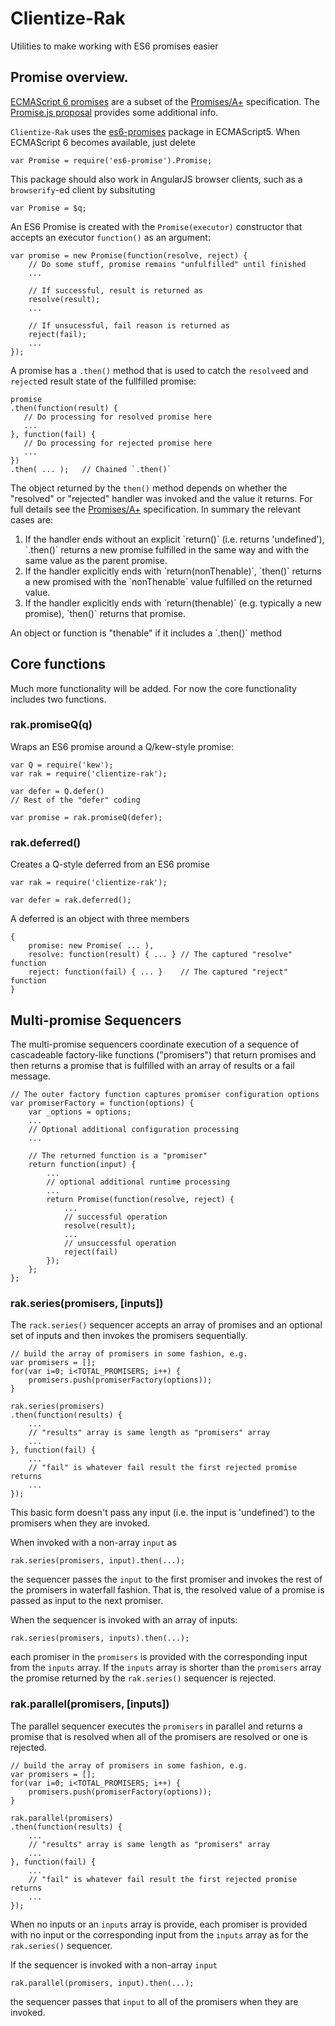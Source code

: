# Clientize-Rak
Utilities to make working with ES6 promises easier

## Promise overview.
[ECMAScript 6 promises](http://people.mozilla.org/~jorendorff/es6-draft.html#sec-promise-objects) are a subset of the [Promises/A+](https://promisesaplus.com/) specification. The [Promise.js proposal](https://www.promisejs.org) provides some additional info.

`Clientize-Rak` uses the [es6-promises](https://www.npmjs.com/package/es6-promise) package in ECMAScript5.  When ECMAScript 6 becomes available, just delete
```
var Promise = require('es6-promise').Promise;
```

This package should also work in AngularJS browser clients, such as a `browserify`-ed client by subsituting
```
var Promise = $q;
```

An ES6 Promise is created with the `Promise(executor)` constructor that accepts an executor `function()` as an argument:
```
var promise = new Promise(function(resolve, reject) {
    // Do some stuff, promise remains "unfulfilled" until finished
    ...

    // If successful, result is returned as 
    resolve(result);
    ...

    // If unsucessful, fail reason is returned as
    reject(fail);
    ...
});
```

A promise has a `.then()` method that is used to catch the `resolve`ed and `reject`ed result state of the fullfilled promise:
```
promise
.then(function(result) {
   // Do processing for resolved promise here
   ...
}, function(fail) {
   // Do processing for rejected promise here
   ...
})
.then( ... );   // Chained `.then()`
```
The object returned by the `then()` method depends on whether the "resolved" or "rejected" handler was invoked and the value it returns. For full details see the [Promises/A+](https://promisesaplus.com/) specification.  In summary the relevant cases are:
<ol>
<li>If the handler ends without an explicit `return()` (i.e. returns 'undefined'), `.then()` returns a new promise fulfilled in the same way and with the same value as the parent promise.</li>
<li>If the handler explicitly ends with `return(nonThenable)`, `then()` returns a new promised with the `nonThenable` value fulfilled on the returned value.</li>
<li> If the handler explicitly ends with `return(thenable)` (e.g. typically a new promise), `then()` returns that promise.</li>
</ol>
An object or function is "thenable" if it includes a `.then()` method

## Core functions
Much more functionality will be added. For now the core functionality includes two functions.
### rak.promiseQ(q)
Wraps an ES6 promise around a Q/kew-style promise:
```
var Q = require('kew');
var rak = require('clientize-rak');

var defer = Q.defer()
// Rest of the "defer" coding

var promise = rak.promiseQ(defer);
```

### rak.deferred()
Creates a Q-style deferred from an ES6 promise
```
var rak = require('clientize-rak');

var defer = rak.deferred();
```
A deferred is an object with three members
```
{
    promise: new Promise( ... ),
    resolve: function(result) { ... } // The captured "resolve" function
    reject: function(fail) { ... }    // The captured "reject" function
}
```

## Multi-promise Sequencers
The multi-promise sequencers coordinate execution of a sequence of cascadeable factory-like functions ("promisers") that return promises and then returns a promise that is fulfilled with an array of results or a fail message.
```
// The outer factory function captures promiser configuration options
var promiserFactory = function(options) {
	var _options = options;
	...
	// Optional additional configuration processing
	...

    // The returned function is a "promiser"
	return function(input) {
		...
		// optional additional runtime processing
		...
		return Promise(function(resolve, reject) {
		    ...
		    // successful operation
		    resolve(result);
		    ...
		    // unsuccessful operation
		    reject(fail)
		});
	};
};
```

### rak.series(promisers, [inputs])
The `rack.series()` sequencer accepts an array of promises and an optional set of inputs and then invokes the promisers sequentially.
```
// build the array of promisers in some fashion, e.g.
var promisers = [];
for(var i=0; i<TOTAL_PROMISERS; i++) {
    promisers.push(promiserFactory(options));
}

rak.series(promisers)
.then(function(results) {
    ...
    // "results" array is same length as "promisers" array
    ...
}, function(fail) {
    ...
    // "fail" is whatever fail result the first rejected promise returns
    ...
});
```
This basic form doesn't pass any input (i.e. the input is 'undefined') to the promisers when they are invoked. 

When invoked with a non-array `input` as
```
rak.series(promisers, input).then(...);
```
the sequencer passes the `input` to the first promiser and invokes the rest of the promisers in waterfall fashion.  That is, the resolved value of a promise is passed as input to the next promiser.

When the sequencer is invoked with an array of inputs:
```
rak.series(promisers, inputs).then(...);
```
each promiser in the `promisers` is provided with the corresponding input from the `inputs` array.  If the `inputs` array is shorter than the `promisers` array the promise returned by the `rak.series()` sequencer is rejected.

### rak.parallel(promisers, [inputs])
The parallel sequencer executes the `promisers` in parallel and returns a promise that is resolved when all of the promisers are resolved or one is rejected.
```
// build the array of promisers in some fashion, e.g.
var promisers = [];
for(var i=0; i<TOTAL_PROMISERS; i++) {
    promisers.push(promiserFactory(options));
}

rak.parallel(promisers)
.then(function(results) {
    ...
    // "results" array is same length as "promisers" array
    ...
}, function(fail) {
    ...
    // "fail" is whatever fail result the first rejected promise returns
    ...
});
```
When no inputs or an `inputs` array is provide, each promiser is provided with no input or the corresponding input from the `inputs` array as for the `rak.series()` sequencer. 

If the sequencer is invoked with a non-array `input`
```
rak.parallel(promisers, input).then(...);
```
the sequencer passes that `input` to all of the promisers when they are invoked.

